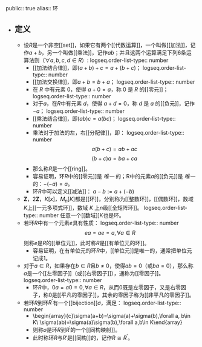 public:: true
alias:: 环

- ## 定义
	- 设$R$是一个非空[[set]]，如果它有两个[[代数运算]]，一个叫做[[加法]]，记作$a+b$，另一个叫做[[乘法]]，记作$ab$；并且这两个运算满足下列6条运算法则（$\forall a,b,c,d\in R$）:
	  logseq.order-list-type:: number
		- [[加法结合律]]，即$(a+b)+c=a+(b+c)$；
		  logseq.order-list-type:: number
		- [[加法交换律]]，即$a+b=b+a$；
		  logseq.order-list-type:: number
		- 在 $R$ 中有元素 $0$，使得 $a+0=a$，称 $0$ 是 $R$ 的[[零元]]；
		  logseq.order-list-type:: number
		- 对于$a$，在$R$中有元素 $d$，使得 $a+d=0$，称 $d$ 是 $a$ 的[[负元]]，记作 $-a$；
		  logseq.order-list-type:: number
		- [[乘法结合律]]，即$(ab)c=a(bc)$；
		  logseq.order-list-type:: number
		- 乘法对于加法的左，右[[分配律]]，即：
		  logseq.order-list-type:: number
		  $$a(b+c)=ab+ac$$
		  $$(b+c)a=ba+ca$$
		- 那么称$R$是一个[[ring]]。
		- 容易证明，环$R$中的[[零元]]是 *唯一* 的；R中的元素$a$的[[负元]]是 *唯一* 的：$-(-a)=a$。
		- 环$R$中可以定义[[减法]]：
		  $a-b :=a+(-b)$
	- $\boldsymbol{Z}$，$2\boldsymbol{Z}$，$K[x]$，$M_n[K]$都是[[环]]，分别称为[[整数环]]，[[偶数环]]，数域$K$上[[一元多项式环]]，数域 $K$ 上$n$级[[全矩阵环]]。
	  logseq.order-list-type:: number
	  任意一个[[数域]]$K$也是环。
	- 若环$R$中有一个元素$e$具有性质：
	  logseq.order-list-type:: number
	  $$ea=ae=a,\forall a\in R$$
	  则称$e$是$R$的[[单位元]]，此时称$R$是[[有单位元的环]]。
		- 容易证明，在有单位元的环$R$中，[[单位元]]是唯一的，通常把单位元记成$1$。
	- 对于$a\in R$，如果存在$b\in R$且$b\ne 0$，使得$ab=0$（或$ba=0$），那么称$a$是一个[[左零因子]]（或[[右零因子]]），通称为[[零因子]]。
	  logseq.order-list-type:: number
		- 环$R$中，$0a=a0=0,\forall a\in R$，从而$0$既是左零因子，又是右零因子，称$0$是[[平凡的零因子]]，其余的零因子称为[[非平凡的零因子]]。
	- 若环$R$到环$R^{'}$有一个[[bijection]]$\sigma$，满足：
	  logseq.order-list-type:: number
		- \begin{array}{c}\sigma(a+b)=\sigma(a)+\sigma(b),\forall a, b\in K\\ \sigma(ab)=\sigma(a)\sigma(b),\forall a,b\in K\end{array}
		- 则称$\sigma$是环$R$到$R^{'}$的一个[[同构映射]]。
		- 此时称环$R$与$R{'}$是[[同构]]的，记作$R\cong R^{'}$。